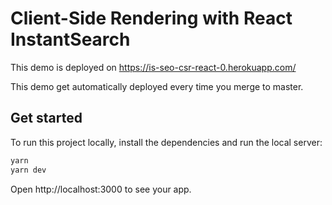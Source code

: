 # Client-Side Rendering with React InstantSearch

This demo is deployed on https://is-seo-csr-react-0.herokuapp.com/

This demo get automatically deployed every time you merge to master.

## Get started

To run this project locally, install the dependencies and run the local server:

```sh
yarn
yarn dev
```

Open http://localhost:3000 to see your app.
